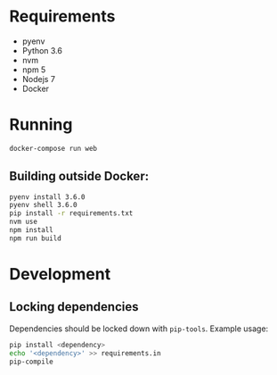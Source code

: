 # Requirements

- pyenv
- Python 3.6
- nvm
- npm 5
- Nodejs 7
- Docker

# Running

```bash
docker-compose run web
```

## Building outside Docker:

```bash
pyenv install 3.6.0
pyenv shell 3.6.0
pip install -r requirements.txt
nvm use
npm install
npm run build
```

# Development

## Locking dependencies

Dependencies should be locked down with `pip-tools`. Example usage:

```bash
pip install <dependency>
echo '<dependency>' >> requirements.in
pip-compile
```
